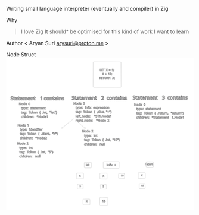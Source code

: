 Writing small language interpreter (eventually and compiler) in Zig

Why

> I love Zig It should* be optimised for this kind of work I want to learn

Author < Aryan Suri arysuri@proton.me >

Node Struct ![node structure](./struct.svg)
